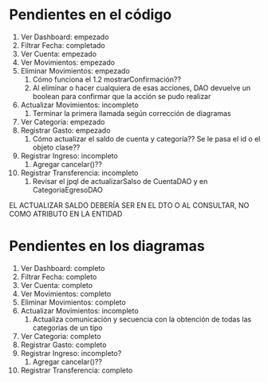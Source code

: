# Pendientes en el código

1. Ver Dashboard: empezado
2. Filtrar Fecha: completado
3. Ver Cuenta: empezado
4. Ver Movimientos: empezado
5. Eliminar Movimientos: empezado
   1. Cómo funciona el 1.2 mostrarConfirmación??
   2. Al eliminar o hacer cualquiera de esas acciones, DAO devuelve un boolean para confirmar que la acción se pudo realizar
6. Actualizar Movimientos: incompleto
   1. Terminar la primera llamada según corrección de diagramas
7. Ver Categoria: empezado
8. Registrar Gasto: empezado
   1. Cómo actualizar el saldo de cuenta y categoría?? Se le pasa el id o el objeto clase??
9.  Registrar Ingreso: incompleto
     1.  Agregar cancelar()??
11. Registrar Transferencia: incompleto
    1.  Revisar el jpql de actualizarSalso de CuentaDAO y en CategoriaEgresoDAO

EL ACTUALIZAR SALDO DEBERÍA SER EN EL DTO O AL CONSULTAR, NO COMO ATRIBUTO EN LA ENTIDAD

# Pendientes en los diagramas

1. Ver Dashboard: completo
2. Filtrar Fecha: completo
3. Ver Cuenta: completo
4. Ver Movimientos: completo
5. Eliminar Movimientos: completo
6. Actualizar Movimientos: incompleto
   1. Actualiza comunicación y secuencia con la obtención de todas las categorias de un tipo
7. Ver Categoria: completo
8. Registrar Gasto: completo
9.  Registrar Ingreso: incompleto?
    1.  Agregar cancelar()??
10. Registrar Transferencia: completo